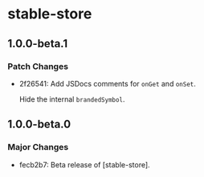 # stable-store

## 1.0.0-beta.1

### Patch Changes

- 2f26541: Add JSDocs comments for `onGet` and `onSet`.

  Hide the internal `brandedSymbol`.

## 1.0.0-beta.0

### Major Changes

- fecb2b7: Beta release of [stable-store].
